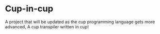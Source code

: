 # Cup-in-cup
A project that will be updated as the cup programming language gets more advanced, A cup transpiler written in cup!
